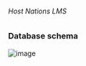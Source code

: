 ###### Host Nations LMS


### Database schema


![image](https://github.com/shounoop/learning-management-system/assets/85869774/42c64380-bdf3-40f1-a5b6-07dcb835eb4a)
